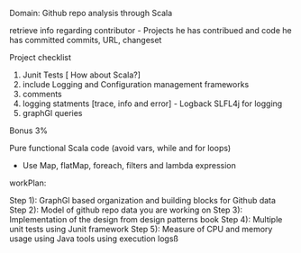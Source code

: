 Domain: Github repo analysis through Scala

retrieve info regarding
contributor - Projects he has contribued and code he has committed
commits, URL, changeset

Project checklist

1) Junit Tests [ How about Scala?]
2) include Logging and Configuration management frameworks
3) comments
4) logging statments [trace, info and error] - Logback SLFL4j for logging
5) graphGl queries

Bonus 3%

Pure functional Scala code (avoid vars, while and for loops)
- Use Map, flatMap, foreach, filters and lambda expression



workPlan:

Step 1): GraphGl based organization and building blocks for Github data
Step 2): Model of github repo data you are working on
Step 3): Implementation of the design from design patterns book
Step 4): Multiple unit tests using Junit framework
Step 5): Measure of CPU and memory usage using Java tools using execution logsß

